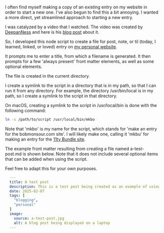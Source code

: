 I often find myself making a copy of an existing entry on my website in order to start a new one. I've also begun to find this a bit annoying. I wanted a more direct, yet streamlined approach to starting a new entry.

I was catalyzed by a video that I watched. The video was created by [DeepanNess](https://deepakness.com/) and here is his [blog post](https://deepakness.com/blog/create-posts-faster-11ty/) about it.

So, I developed this node script to create a file for post, note, or til (today, I learned, linked, or loved) entry on [my personal website](https://bobmonsour.com).

It prompts me to enter a title, from which a filename is generated.
It then prompts for a few 'always present' front matter elements,
as well as some optional elements.

The file is created in the current directory.

I create a symlink to the script in a directory that is in my path, so that I can run it from any directory. For example, the directory /usr/bin/local is in my path, so I create a symlink to the script in that directory.

On macOS, creating a symlink to the script in /usr/local/bin is done with the following command:

```bash
ln -s /path/to/script /usr/local/bin/mkbo
```

Note that 'mkbo' is my name for the script, which stands for 'make an entry for the bobmonsour.com site'. I will likely make one, calling it 'mkbu' for making an entry for the [11ty Bundle site](https://11tybundle.dev).

The example front matter resulting from creating a file named a-test-post.md is shown below. Note that it does not include several optional items that can be added when using the script.

Feel free to adapt this for your own purposes.

```yaml
  ---
  title: A test post
  description: This is a test post being created as an example of using this tool.
  date: 2025-02-07
  tags: [
    "blogging",
    "personal"
  ]
  image:
    source: a-test-post.jpg
    alt: A blog post being displayed on a laptop
  ---
```
